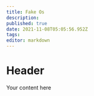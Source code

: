 ```yaml
---
title: Fake Os
description: 
published: true
date: 2021-11-08T05:05:56.952Z
tags: 
editor: markdown
---
```


# Header
Your content here